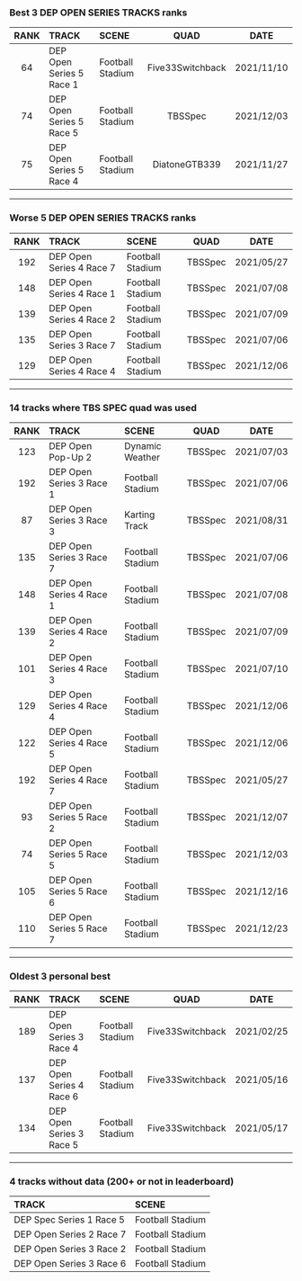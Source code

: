 ### Best 3 DEP OPEN SERIES TRACKS ranks
|RANK|TRACK|SCENE|QUAD|DATE|
|:---:|:---|:---|:---:|:---:|
|64|DEP Open Series 5 Race 1|Football Stadium|Five33Switchback|2021/11/10|
|74|DEP Open Series 5 Race 5|Football Stadium|TBSSpec|2021/12/03|
|75|DEP Open Series 5 Race 4|Football Stadium|DiatoneGTB339|2021/11/27|
---
### Worse 5 DEP OPEN SERIES TRACKS ranks
|RANK|TRACK|SCENE|QUAD|DATE|
|:---:|:---|:---|:---:|:---:|
|192|DEP Open Series 4 Race 7|Football Stadium|TBSSpec|2021/05/27|
|148|DEP Open Series 4 Race 1|Football Stadium|TBSSpec|2021/07/08|
|139|DEP Open Series 4 Race 2|Football Stadium|TBSSpec|2021/07/09|
|135|DEP Open Series 3 Race 7|Football Stadium|TBSSpec|2021/07/06|
|129|DEP Open Series 4 Race 4|Football Stadium|TBSSpec|2021/12/06|
---
### 14 tracks where TBS SPEC quad was used
|RANK|TRACK|SCENE|QUAD|DATE|
|:---:|:---|:---|:---:|:---:|
|123|DEP Open Pop-Up 2|Dynamic Weather|TBSSpec|2021/07/03|
|192|DEP Open Series 3 Race 1|Football Stadium|TBSSpec|2021/07/06|
|87|DEP Open Series 3 Race 3|Karting Track|TBSSpec|2021/08/31|
|135|DEP Open Series 3 Race 7|Football Stadium|TBSSpec|2021/07/06|
|148|DEP Open Series 4 Race 1|Football Stadium|TBSSpec|2021/07/08|
|139|DEP Open Series 4 Race 2|Football Stadium|TBSSpec|2021/07/09|
|101|DEP Open Series 4 Race 3|Football Stadium|TBSSpec|2021/07/10|
|129|DEP Open Series 4 Race 4|Football Stadium|TBSSpec|2021/12/06|
|122|DEP Open Series 4 Race 5|Football Stadium|TBSSpec|2021/12/06|
|192|DEP Open Series 4 Race 7|Football Stadium|TBSSpec|2021/05/27|
|93|DEP Open Series 5 Race 2|Football Stadium|TBSSpec|2021/12/07|
|74|DEP Open Series 5 Race 5|Football Stadium|TBSSpec|2021/12/03|
|105|DEP Open Series 5 Race 6|Football Stadium|TBSSpec|2021/12/16|
|110|DEP Open Series 5 Race 7|Football Stadium|TBSSpec|2021/12/23|
---
### Oldest 3 personal best
|RANK|TRACK|SCENE|QUAD|DATE|
|:---:|:---|:---|:---:|:---:|
|189|DEP Open Series 3 Race 4|Football Stadium|Five33Switchback|2021/02/25|
|137|DEP Open Series 4 Race 6|Football Stadium|Five33Switchback|2021/05/16|
|134|DEP Open Series 3 Race 5|Football Stadium|Five33Switchback|2021/05/17|
---
### 4 tracks without data (200+ or not in leaderboard)
|TRACK|SCENE|
|:---|:---|
|DEP Spec Series 1 Race 5|Football Stadium|
|DEP Open Series 2 Race 7|Football Stadium|
|DEP Open Series 3 Race 2|Football Stadium|
|DEP Open Series 3 Race 6|Football Stadium|
